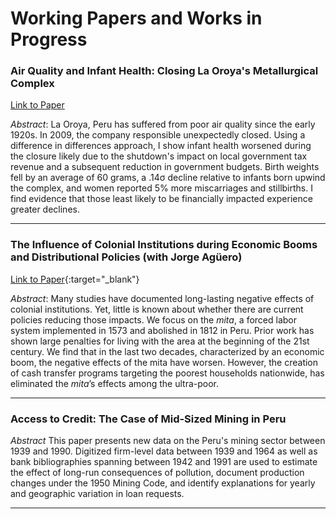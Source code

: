 # Working Papers and Works in Progress

### Air Quality and Infant Health: Closing La Oroya's Metallurgical Complex
[Link to Paper](/research/laoroya_latest_version.pdf)

*Abstract*: La Oroya, Peru has suffered from poor air quality since the early 1920s. In 2009, the company responsible unexpectedly closed. Using a difference in differences approach, I show infant health worsened during the closure likely due to the shutdown's impact on local government tax revenue and a subsequent reduction in government budgets. Birth weights fell by an average of 60 grams, a .14σ decline relative to infants born upwind the complex, and women reported 5% more miscarriages and stillbirths.  I find evidence that those least likely to be financially impacted experience greater declines.

---

### The Influence of Colonial Institutions during Economic Booms and Distributional Policies (with Jorge Ag&uuml;ero)
[Link to Paper](https://drive.google.com/file/d/1Ljzc3Uux94a-e7e0zrlYRih8ti5-b-Y5/view?usp=sharing){:target="_blank"}

*Abstract*: Many studies have documented long-lasting negative effects of colonial institutions. Yet, little is known about whether there are current policies reducing those impacts. We focus on the *mita*, a forced labor system implemented in 1573 and abolished in 1812 in Peru. Prior work has shown large penalties for living with the area at the beginning of the 21st century. We find that in the last two decades, characterized by an economic boom, the negative effects of the mita have worsen. However, the creation of cash transfer programs targeting the poorest households nationwide, has eliminated the *mita*’s effects among the ultra-poor.

---

### Access to Credit: The Case of Mid-Sized Mining in Peru

*Abstract* This paper presents new data on the Peru's mining sector between 1939 and 1990. Digitized firm-level data between 1939 and 1964 as well as bank bibliographies spanning between 1942 and 1991 are used to estimate the effect of long-run consequences of pollution, document production changes under the 1950 Mining Code, and identify explanations for yearly and geographic variation in loan requests. 

---
